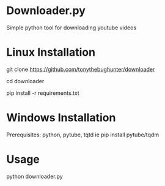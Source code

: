 # Downloader.py

Simple python tool for downloading youtube videos

# Linux Installation

git clone https://github.com/tonythebughunter/downloader

cd downloader

pip install -r requirements.txt

# Windows Installation

Prerequisites: python, pytube, tqtd
ie pip install pytube/tqdm

# Usage 

python downloader.py
